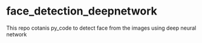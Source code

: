 # face_detection_deepnetwork
This repo cotanis py_code to detect face from the images using deep neural network
